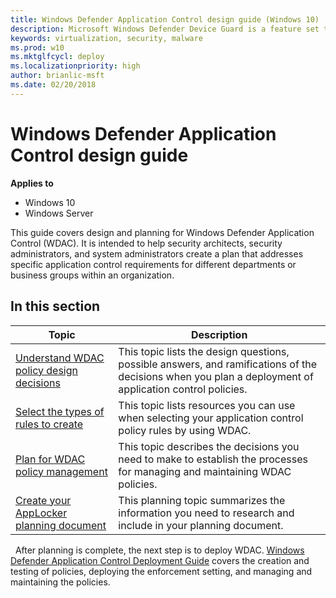 ```yaml
---
title: Windows Defender Application Control design guide (Windows 10)
description: Microsoft Windows Defender Device Guard is a feature set that consists of both hardware and software system integrity hardening features that revolutionize the Windows operating system’s security.
keywords: virtualization, security, malware
ms.prod: w10
ms.mktglfcycl: deploy
ms.localizationpriority: high
author: brianlic-msft
ms.date: 02/20/2018
---
```


# Windows Defender Application Control design guide

**Applies to**
 -   Windows 10 
 -   Windows Server

This guide covers design and planning for Windows Defender Application Control (WDAC). It is intended to help security architects, security administrators, and system administrators create a plan that addresses specific application control requirements for different departments or business groups within an organization.


## In this section

| Topic | Description |
| - | - |
| [Understand WDAC policy design decisions](understand-windows-defender-application-control-policy-design-decisions.md) | This topic lists the design questions, possible answers, and ramifications of the decisions when you plan a deployment of application control policies. |
| [Select the types of rules to create](select-types-of-rules-to-create.md) | This topic lists resources you can use when selecting your application control policy rules by using WDAC. |
| [Plan for WDAC policy management](plan-windows-defender-application-control-management.md) | This topic describes the decisions you need to make to establish the processes for managing and maintaining WDAC policies. |
| [Create your AppLocker planning document](create-your-windows-defender-application-control-planning-document.md) | This planning topic summarizes the information you need to research and include in your planning document. | 
 
After planning is complete, the next step is to deploy WDAC. [Windows Defender Application Control Deployment Guide](windows-defender-application-control-deployment-guide.md) covers the creation and testing of policies, deploying the enforcement setting, and managing and maintaining the policies.
 